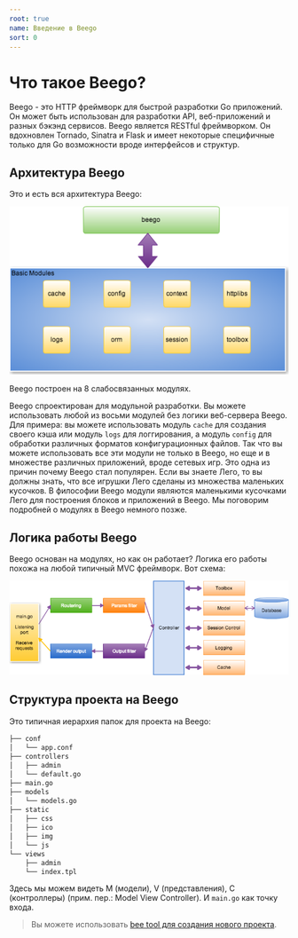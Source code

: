 ```yaml
---
root: true
name: Введение в Beego
sort: 0
---
```


# Что такое Beego?

Beego - это HTTP фреймворк для быстрой разработки Go приложений. Он может быть использован для разработки API, веб-приложений и разных бэкэнд сервисов. Beego является RESTful фреймворком. Он вдохновлен Tornado, Sinatra и Flask и имеет некоторые специфичные только для Go возможности вроде интерфейсов и структур.

## Архитектура Beego

Это и есть вся архитектура Beego:

![](../images/architecture.png)

Beego построен на 8 слабосвязанных модулях.

Beego спроектирован для модульной разработки. Вы можете использовать любой из восьми модулей без логики веб-сервера Beego. Для примера: вы можете использовать модуль `cache` для создания своего кэша или модуль `logs` для логгирования, а модуль `config` для обработки различных форматов конфигурационных файлов. Так что вы можете использовать все эти модули не только в Beego, но еще и в множестве различных приложений, вроде сетевых игр. Это одна из причин почему Beego стал популярен. Если вы знаете Лего, то вы должны знать, что все игрушки Лего сделаны из множества маленьких кусочков. В философии Beego модули являются маленькими кусочками Лего для построения блоков и приложений в Beego. Мы поговорим подробней о модулях в Beego немного позже.

## Логика работы Beego

Beego основан на модулях, но как он работает? Логика его работы похожа на любой типичный MVC фреймворк.
Вот схема:

![](../images/flow.png)

## Структура проекта на Beego

Это типичная иерархия папок для проекта на Beego:

```
├── conf
│   └── app.conf
├── controllers
│   ├── admin
│   └── default.go
├── main.go
├── models
│   └── models.go
├── static
│   ├── css
│   ├── ico
│   ├── img
│   └── js
└── views
    ├── admin
    └── index.tpl
```

Здесь мы можем видеть M (модели), V (представления), C (контроллеры) (прим. пер.: Model View Controller).
И `main.go` как точку входа.

>Вы можете использовать [bee tool для создания нового проекта](../install/bee.md).
